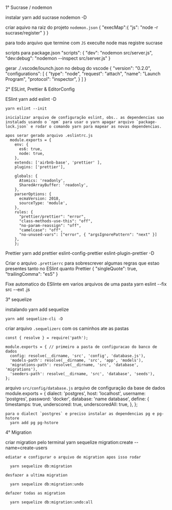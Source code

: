 1° Sucrase / nodemon

instalar 
  yarn add sucrase nodemon -D 

criar aquivo na raiz do projeto `nodemon.json`
  {
  "execMap":{
    "js": "node -r sucrase/register"
  }
 }

  para todo arquivo que termine com `JS` execulte node mas registre sucrase

  scripts para package.json
    "scripts": {
    "dev": "nodemon src/server.js",
    "dev:debug": "nodemon --inspect src/server.js"
   }

gerar ./.vscode/lounch.json no debug do vscode
  {
  "version": "0.2.0",
  "configurations": [
    {
      "type": "node",
      "request": "attach",
      "name": "Launch Program",
      "protocol": "inspector",
    }
   ]
  }

2° ESLint, Prettier & EditorConfig

  ESlint
    yarn add eslint -D

    yarn eslint --init 
    
    inicializar arquivo de configuração eslint, obs.. as dependencias sao instalads usando o `npm` para usar o yarn apagar arquivo `package-lock.json` e rodar o comando yarn para mapear as novas dependencias.

    apos serar gerado arquivo .eslintrc.js
      module.exports = {
        env: {
          es6: true,
          node: true,
        },
        extends: ['airbnb-base', 'prettier' ],
        plugins: ['prettier'],

        globals: {
          Atomics: 'readonly',
          SharedArrayBuffer: 'readonly',
        },
        parserOptions: {
          ecmaVersion: 2018,
          sourceType: 'module',
        },
        rules: {
          "prettier/prettier": "error",
          "class-methods-use-this": "off",
          "no-param-reassign": "off",
          "camelcase": "off",
          "no-unused-vars": ["error", { "argsIgnorePattern": "next" }]
        },
        };

  Prettier
    yarn add prettier eslint-config-prettier eslint-plugin-prettier -D

  Criar o arquivo `.prettierrc` para sobrescrever algumas regras que estao presentes tanto no ESlint quanto Prettier 
    {
    "singleQuote": true,
    "trailingComma":  "es5"
    }

  Fixe automatico do ESlinte em varios arquivos de uma pasta
     yarn eslint --fix src --ext .js  

3° sequelize

  instalando
    yarn add sequelize

    yarn add sequelize-cli -D

  criar arquivo `.sequelizerc` com os caminhos ate as pastas 

    const { resolve } = require('path');

    module.exports = { // primeiro a pasta de configuracao do banco de dados
      config: resolve(__dirname, 'src', 'config', 'database.js'),
      'models-path': resolve(__dirname, 'src', 'app', 'models'),
      'migrations-path': resolve(__dirname, 'src', 'database', 'migrations'),
      'seeders-path': resolve(__dirname, 'src', 'database', 'seeds'),
    };

  arquivo `src/config/database.js` arquivo de configuração da base de dados
    module.exports = {
      dialect: 'postgres',
      host: 'localhost',
      username: 'postgres',
      password: 'docker',
      database: 'name database',
      define: {
        timestamps: true,
        underscored: true,
        underscoredAll: true,
      },
      };
    
    para o dialect `postgres` e preciso instalar as dependencias pg e pg-hstore
      yarn add pg pg-hstore

4° Migration

  criar migration pelo terminal
    yarn sequelize migration:create --name=create-users

    ediatar e configurar o arquivo de migration apos isso rodar

      yarn sequelize db:migration

    desfazer a ultima migration

      yarn sequelize db:migration:undo

    defazer todas as migration

      yarn sequelize db:migration:undo:all